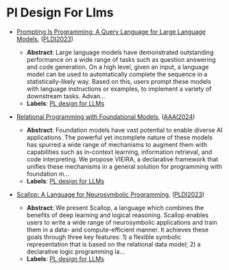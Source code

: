 # Pl Design For Llms

- [Prompting Is Programming: A Query Language for Large Language Models](../venues/PLDI2023/paper_1.md), ([PLDI2023](../venues/PLDI2023/README.md))

  - **Abstract**: Large language models have demonstrated outstanding performance on a wide range of tasks such as question answering and code generation.  On a high level, given an input, a language model can be used to automatically complete the sequence in a statistically-likely way. Based on this, users prompt these models with language instructions or examples, to implement a variety of downstream tasks. Advan...
  - **Labels**: [PL design for LLMs](PL_design_for_LLMs.md)


- [Relational Programming with Foundational Models](../venues/AAAI2024/paper_2.md), ([AAAI2024](../venues/AAAI2024/README.md))

  - **Abstract**: Foundation models have vast potential to enable diverse AI applications. The powerful yet incomplete nature of these models has spurred a wide range of mechanisms to augment them with capabilities such as in-context learning, information retrieval, and code interpreting. We propose VIEIRA, a declarative framework that unifies these mechanisms in a general solution for programming with foundation m...
  - **Labels**: [PL design for LLMs](PL_design_for_LLMs.md)


- [Scallop: A Language for Neurosymbolic Programming](../venues/PLDI2023/paper_2.md), ([PLDI2023](../venues/PLDI2023/README.md))

  - **Abstract**: We present Scallop, a language which combines the benefits of deep learning and logical reasoning. Scallop enables users to write a wide range of neurosymbolic applications and train them in a data- and compute-efficient manner. It achieves these goals through three key features: 1) a flexible symbolic representation that is based on the relational data model; 2) a declarative logic programming la...
  - **Labels**: [PL design for LLMs](PL_design_for_LLMs.md)
